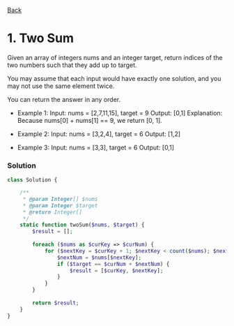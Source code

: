 [Back](./)

# 1. Two Sum

Given an array of integers nums and an integer target, return indices of the two numbers such that they add up to target.

You may assume that each input would have exactly one solution, and you may not use the same element twice.

You can return the answer in any order.

- Example 1:
Input: nums = [2,7,11,15], target = 9
Output: [0,1]
Explanation: Because nums[0] + nums[1] == 9, we return [0, 1].

- Example 2:
Input: nums = [3,2,4], target = 6
Output: [1,2]

- Example 3:
Input: nums = [3,3], target = 6
Output: [0,1]

### Solution

```php
class Solution {

    /**
     * @param Integer[] $nums
     * @param Integer $target
     * @return Integer[]
     */
    static function twoSum($nums, $target) {
        $result = [];
        
        foreach ($nums as $curKey => $curNum) {
            for ($nextKey = $curKey + 1; $nextKey < count($nums); $nextKey++) {
                $nextNum = $nums[$nextKey];
                if ($target == $curNum + $nextNum) {
                    $result = [$curKey, $nextKey];
                }
            }
        }
        
        return $result;
    }
}
```
